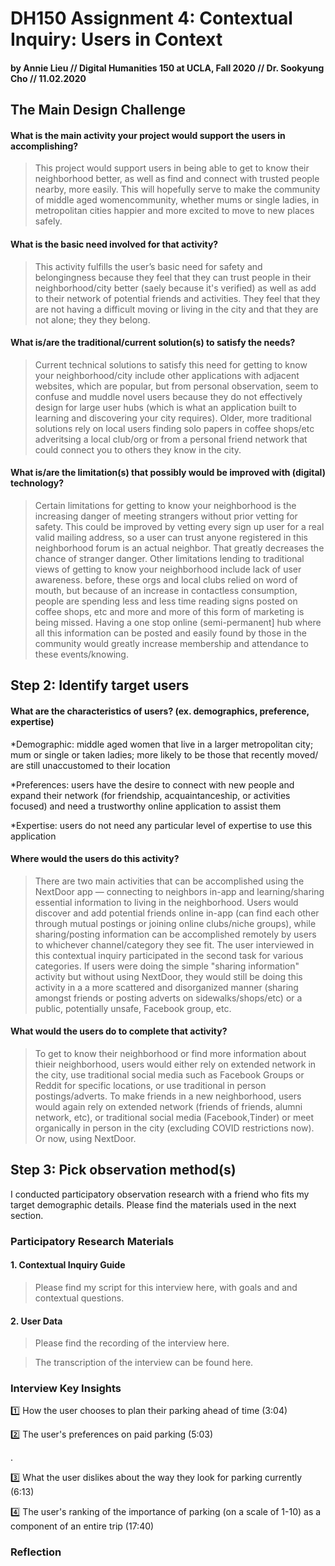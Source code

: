 # DH150 Assignment 4: Contextual Inquiry: Users in Context

#### by Annie Lieu // Digital Humanities 150 at UCLA, Fall 2020 // Dr. Sookyung Cho // 11.02.2020

## The Main Design Challenge
#### What is the main activity your project would support the users in accomplishing?

> <p> This project would support users in being able to get to know their neighborhood better, as well as find and connect with trusted people nearby, more easily. This will hopefully serve to make the community of middle aged womencommunity, whether mums or single ladies, in metropolitan cities happier and more excited to move to new places safely. </p>

#### What is the basic need involved for that activity?

> This activity fulfills the user’s basic need for safety and belongingness because they feel that they can trust people in their neighborhood/city better (saely because it's verified) as well as add to their network of potential friends and activities. They feel that they are not having a difficult moving or living in the city and that they are not alone; they they belong. 

#### What is/are the traditional/current solution(s) to satisfy the needs?

> Current technical solutions to satisfy this need for getting to know your neighborhood/city include other applications with adjacent websites, which are popular, but from personal observation, seem to confuse and muddle novel users because they do not effectively design for large user hubs (which is what an application built to learning and discovering your city requires). Older, more traditional solutions rely on local users finding solo papers in coffee shops/etc adveritsing a local club/org or from a personal friend network that could connect you to others they know in the city. 

#### What is/are the limitation(s) that possibly would be improved with (digital) technology?

> Certain limitations for getting to know your neighborhood is the increasing danger of meeting strangers without prior vetting for safety. This could be improved by vetting every sign up user for a real valid mailing address, so a user can trust anyone registered in this neighborhood forum is an actual neighbor. That greatly decreases the chance of stranger danger. Other limitations lending to traditional views of getting to know your neighborhood include lack of user awareness. before, these orgs and local clubs relied on word of mouth, but because of an increase in contactless consumption, people are spending less and less time reading signs posted on coffee shops, etc and more and more of this form of marketing is being missed. Having a one stop online (semi-permanent] hub where all this information can be posted and easily found by those in the community would greatly increase membership and attendance to these events/knowing. 

## Step 2: Identify target users

#### What are the characteristics of users? (ex. demographics, preference, expertise)

 *Demographic: middle aged women that live in a larger metropolitan city; mum or single or taken ladies; more likely to be those that recently moved/ are still unaccustomed to their location

 *Preferences: users have the desire to connect with new people and expand their network (for friendship, acquaintanceship, or activities focused) and need a trustworthy online application to assist them 

 *Expertise: users do not need any particular level of expertise to use this application

#### Where would the users do this activity?

> There are two main activities that can be accomplished using the NextDoor app — connecting to neighbors in-app and learning/sharing essential information to living in the neighborhood. Users would discover and add potential friends online in-app (can find each other through mutual postings or joining online clubs/niche groups), while sharing/posting information can be accomplished remotely by users to whichever channel/category they see fit. The user interviewed in this contextual inquiry participated in the second task for various categories. If users were doing the simple "sharing information" activity but without using NextDoor, they would still be doing this activity in a a more scattered and disorganized manner (sharing amongst friends or posting adverts on sidewalks/shops/etc) or a public, potentially unsafe, Facebook group, etc.

#### What would the users do to complete that activity?

> To get to know their neighborhood or find more information about thieir neighborhood, users would either rely on extended network in the city, use traditional social media such as Facebook Groups or Reddit for specific locations, or use traditional in person postings/adverts. To make friends in a new neighborhood, users would again rely on extended network (friends of friends, alumni network, etc), or traditional social media (Facebook,Tinder) or meet organically in person in the city (excluding COVID restrictions now). Or now, using NextDoor.

## Step 3: Pick observation method(s)

I conducted participatory observation research with a friend who fits my target demographic details. Please find the materials used in the next section.

### Participatory Research Materials
#### 1. Contextual Inquiry Guide

> Please find my script for this interview here, with goals and and contextual questions.

#### 2. User Data

> Please find the recording of the interview here.

> The transcription of the interview can be found here.

### Interview Key Insights
1️⃣ How the user chooses to plan their parking ahead of time (3:04)


2️⃣ The user's preferences on paid parking (5:03)

.

3️⃣ What the user dislikes about the way they look for parking currently (6:13)


4️⃣ The user's ranking of the importance of parking (on a scale of 1-10) as a component of an entire trip (17:40)


### Reflection

